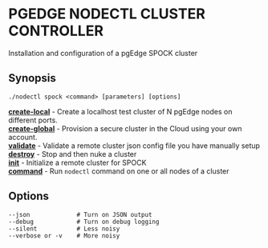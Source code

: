 # PGEDGE NODECTL CLUSTER CONTROLLER
Installation and configuration of a pgEdge SPOCK cluster

## Synopsis
    ./nodectl spock <command> [parameters] [options]   

[**create-local**](doc/cluster-create-local.md)   - Create a localhost test cluster of N pgEdge nodes on different ports.<br>
[**create-global**](doc/cluster-create-global.md) - Provision a secure cluster in the Cloud using your own account.<br>
[**validate**](doc/cluster-validate.md)           - Validate a remote cluster json config file you have manually setup<br>
[**destroy**](doc/cluster-destroy.md)             - Stop and then nuke a cluster<br>
[**init**](doc/cluster-init.md)                   - Initialize a remote cluster for SPOCK<br>
[**command**](doc/cluster-command.md)             - Run `nodectl` command on one or all nodes of a cluster<br>

## Options
    --json             # Turn on JSON output
    --debug            # Turn on debug logging
    --silent           # Less noisy
    --verbose or -v    # More noisy


